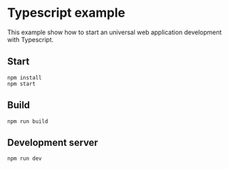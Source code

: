 # Typescript example

This example show how to start an universal web application development with Typescript.

## Start

```shell
npm install
npm start
```

## Build

```shell
npm run build
```

## Development server

```shell
npm run dev
```
